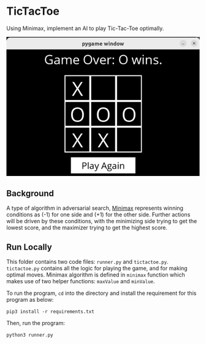 # TicTacToe

Using Minimax, implement an AI to play Tic-Tac-Toe optimally.

![Screenshot of PyGame Window](Screenshot.png)


## Background

A type of algorithm in adversarial search, [Minimax](https://cs50.harvard.edu/ai/2020/notes/0/#minimax) represents winning conditions as (-1) for one side and (+1) for the other side. Further actions will be driven by these conditions, with the minimizing side trying to get the lowest score, and the maximizer trying to get the highest score.

## Run Locally

This folder contains two code files: `runner.py` and `tictactoe.py`. `tictactoe.py` contains all the logic for playing the game, and for making optimal moves. Minimax algorithm is defined in `minimax` function which makes use of two helper functions: `maxValue` and `minValue`.

To run the program, `cd` into the directory and install the requirement for this program as below:
```shell
pip3 install -r requirements.txt
```
Then, run the program:
```shell
python3 runner.py
```